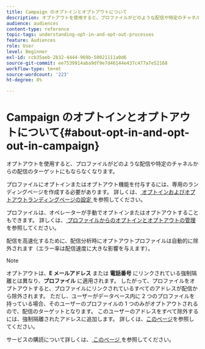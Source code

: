 ```yaml
---
title: Campaign のオプトインとオプトアウトについて
description: オプトアウトを使用すると、プロファイルがどのような配信や特定のチャネルからの配信のターゲットにもならなくなります。
audience: audiences
content-type: reference
topic-tags: understanding-opt-in-and-opt-out-processes
feature: Audiences
role: User
level: Beginner
exl-id: ccb35aeb-2b32-4444-969b-50021111a0d6
source-git-commit: ee7539914aba9df9e7d46144e437c477a7e52168
workflow-type: tm+mt
source-wordcount: '223'
ht-degree: 8%

---
```


# Campaign のオプトインとオプトアウトについて{#about-opt-in-and-opt-out-in-campaign}

オプトアウトを使用すると、プロファイルがどのような配信や特定のチャネルからの配信のターゲットにもならなくなります。

プロファイルにオプトインまたはオプトアウト機能を付与するには、専用のランディングページを作成する必要があります。 詳しくは、[ オプトインおよびオプトアウトランディングページの設定 ](../../audiences/using/managing-opt-in-and-opt-out-in-campaign.md#setting-up-opt-in-and-opt-out-landing-pages) を参照してください。

プロファイルは、オペレーターが手動でオプトインまたはオプトアウトすることもできます。 詳しくは、[ プロファイルからのオプトインとオプトアウトの管理 ](../../audiences/using/managing-opt-in-and-opt-out-in-campaign.md#managing-opt-in-and-opt-out-from-a-profile) を参照してください。

配信を高速化するために、配信分析時にオプトアウトプロファイルは自動的に除外されます（エラー率は配信速度に大きな影響を与えます）。

>[!NOTE]
>
>オプトアウトは、**E メールアドレス** または **電話番号** にリンクされている強制隔離とは異なり、**プロファイル** に適用されます。 したがって、プロファイルをオプトアウトすると、プロファイルにリンクされているすべてのアドレスが配信から除外されます。 ただし、ユーザーがデータベース内に 2 つのプロファイルを持っている場合、そのユーザーのプロファイルの 1 つのみがオプトアウトされるので、配信のターゲットとなります。 このユーザーのアドレスをすべて除外するには、強制隔離されたアドレスに追加します。 詳しくは、[このページ](../../sending/using/understanding-quarantine-management.md#identifying-quarantined-addresses-for-the-entire-platform)を参照してください。

サービスの購読について詳しくは、[ このページ ](../../audiences/using/about-subscriptions.md) を参照してください。
